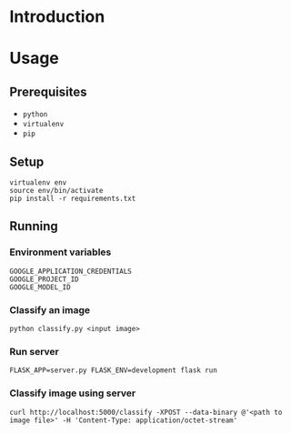 # Introduction

# Usage

## Prerequisites

* `python`
* `virtualenv`
* `pip`

## Setup

```
virtualenv env
source env/bin/activate
pip install -r requirements.txt
```

## Running

### Environment variables

```
GOOGLE_APPLICATION_CREDENTIALS
GOOGLE_PROJECT_ID
GOOGLE_MODEL_ID
```

### Classify an image

```
python classify.py <input image>
```

### Run server

```
FLASK_APP=server.py FLASK_ENV=development flask run
```

### Classify image using server

```
curl http://localhost:5000/classify -XPOST --data-binary @'<path to image file>' -H 'Content-Type: application/octet-stream'
```
